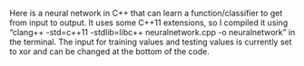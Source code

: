 Here is a neural network in C++ that can learn a function/classifier to get from input to output.  It uses some C++11 extensions, so I compiled it using “clang++ -std=c++11 -stdlib=libc++ neuralnetwork.cpp -o neuralnetwork” in the terminal. The input for training values and testing values is currently set to xor and can be changed at the bottom of the code.
